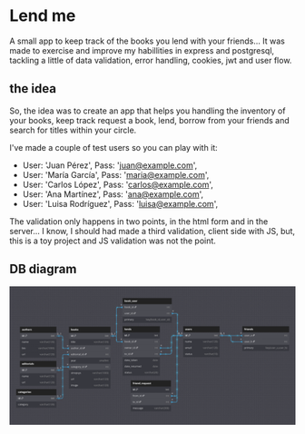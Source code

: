 # Lend me

A small app to keep track of the books you lend with your friends... It was made to exercise and improve my habillities in express and postgresql, tackling a little of data validation, error handling, cookies, jwt and user flow.

## the idea

So, the idea was to create an app that helps you handling the inventory of your books, keep track request a book, lend, borrow from your friends and search for titles within your circle.

I've made a couple of test users so you can play with it:

- User: 'Juan Pérez', Pass: '<juan@example.com>',
- User: 'María García', Pass: '<maria@example.com>',
- User: 'Carlos López', Pass: '<carlos@example.com>',
- User: 'Ana Martínez', Pass: '<ana@example.com>',
- User: 'Luisa Rodríguez', Pass: '<luisa@example.com>',

The validation only happens in two points, in the html form and in the server... I know, I should had made a third validation, client side with JS, but, this is a toy project and JS validation was not the point.

## DB diagram

![Database diagram](./db_diagram.png)
